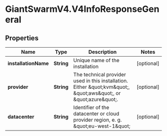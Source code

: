 # GiantSwarmV4.V4InfoResponseGeneral

## Properties
Name | Type | Description | Notes
------------ | ------------- | ------------- | -------------
**installationName** | **String** | Unique name of the installation | [optional] 
**provider** | **String** | The technical provider used in this installation. Either \&quot;kvm\&quot;, \&quot;aws\&quot;, or \&quot;azure\&quot;. | [optional] 
**datacenter** | **String** | Identifier of the datacenter or cloud provider region, e. g. \&quot;eu-west-1\&quot; | [optional] 


